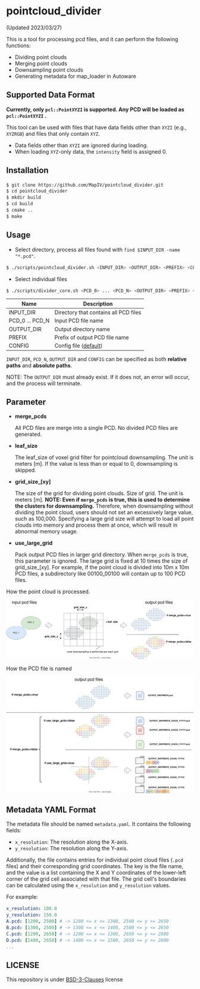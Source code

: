 # pointcloud_divider

(Updated 2023/03/27)

This is a tool for processing pcd files, and it can perform the following functions:

* Dividing point clouds
* Merging point clouds
* Downsampling point clouds
* Generating metadata for map_loader in Autoware

## Supported Data Format

**Currently, only `pcl::PointXYZI` is supported. Any PCD will be loaded as `pcl::PointXYZI` .**

This tool can be used with files that have data fields other than `XYZI` (e.g., `XYZRGB`) and files that only contain `XYZ`.

* Data fields other than `XYZI` are ignored during loading.
* When loading `XYZ`-only data, the `intensity` field is assigned 0.

## Installation

```bash
$ git clone https://github.com/MapIV/pointcloud_divider.git
$ cd pointcloud_divider
$ mkdir build
$ cd build
$ cmake ..
$ make
```

## Usage

  * Select directory, process all files found with `find $INPUT_DIR -name "*.pcd"`.

  ```bash
  $ ./scripts/pointcloud_divider.sh <INPUT_DIR> <OUTPUT_DIR> <PREFIX> <CONFIG>
  ```

  * Select individual files

  ```bash
  $ ./scripts/divider_core.sh <PCD_0> ... <PCD_N> <OUTPUT_DIR> <PREFIX> <CONFIG>
  ```

  | Name            | Description                                  |
  |-----------------|----------------------------------------------|
  | INPUT_DIR       | Directory that contains all PCD files        |
  | PCD_0 ... PCD_N | Input PCD file name                          |
  | OUTPUT_DIR      | Output directory name                        |
  | PREFIX          | Prefix of output PCD file name               |
  | CONFIG          | Config file ([default](config/default.yaml)) |

 `INPUT_DIR`, `PCD_N`, `OUTPUT_DIR` and `CONFIG` can be specified as both **relative paths** and **absolute paths**.

NOTE:  The `OUTPUT_DIR` must already exist. If it does not, an error will occur, and the process will terminate.

## Parameter

* **merge_pcds**

    All PCD files are merge into a single PCD. No divided PCD files are generated.

* **leaf_size**

    The leaf_size of voxel grid filter for pointcloud downsampling. The unit is meters [m].
    If the value is less than or equal to 0, downsampling is skipped.

* **grid_size_[xy]**

   The size of the grid for dividing point clouds. Size of grid. The unit is meters [m].
   **NOTE: Even if `merge_pcds` is true, this is used to determine the clusters for downsampling.**
   Therefore, when downsampling without dividing the point cloud, users should not set an excessively large value, such as 100,000. Specifying a large grid size will attempt to load all point clouds into memory and process them at once, which will result in abnormal memory usage.

* **use_large_grid**

    Pack output PCD files in larger grid directory.
    When `merge_pcds` is true, this parameter is ignored.
    The large grid is fixed at 10 times the size of grid_size_[xy].
    For example, if the point cloud is divided into 10m x 10m PCD files, a subdirectory like 00100_00100 will contain up to 100 PCD files.

How the point cloud is processed.

![node_diagram](docs/how_to_be_downsampled.drawio.svg)

How the PCD file is named

![node_diagram](docs/output_file_name_pattern.drawio.svg)

## Metadata YAML Format

The metadata file should be named `metadata.yaml`. It contains the following fields:

- `x_resolution`: The resolution along the X-axis.
- `y_resolution`: The resolution along the Y-axis.

Additionally, the file contains entries for individual point cloud files (`.pcd` files) and their corresponding grid coordinates. The key is the file name, and the value is a list containing the X and Y coordinates of the lower-left corner of the grid cell associated with that file. The grid cell's boundaries can be calculated using the `x_resolution` and `y_resolution` values.

For example:

```yaml
x_resolution: 100.0
y_resolution: 150.0
A.pcd: [1200, 2500] # -> 1200 <= x <= 1300, 2500 <= y <= 2650
B.pcd: [1300, 2500] # -> 1300 <= x <= 1400, 2500 <= y <= 2650
C.pcd: [1200, 2650] # -> 1200 <= x <= 1300, 2650 <= y <= 2800
D.pcd: [1400, 2650] # -> 1400 <= x <= 1500, 2650 <= y <= 2800
...
```

## LICENSE

This repository is under [BSD-3-Clauses](LICENSE) license
